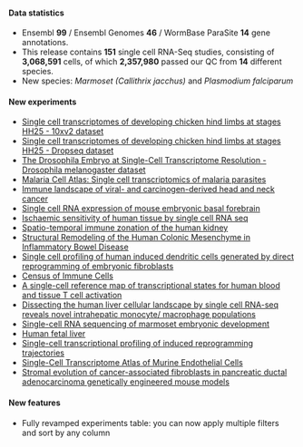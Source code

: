 #### Data statistics
- Ensembl **99** / Ensembl Genomes **46** / WormBase ParaSite **14** gene annotations.   
- This release contains **151** single cell RNA-Seq studies, consisting of **3,068,591** cells, of which **2,357,980** passed our QC from **14** different species.
- New species: _Marmoset (Callithrix jacchus)_ and _Plasmodium falciparum_

#### New experiments
- [Single cell transcriptomes of developing chicken hind limbs at stages HH25 - 10xv2 dataset](https://www.ebi.ac.uk/gxa/sc/experiments/E-CURD-12)
- [Single cell transcriptomes of developing chicken hind limbs at stages HH25 - Dropseq dataset](https://www.ebi.ac.uk/gxa/sc/experiments/E-CURD-13)
- [The Drosophila Embryo at Single-Cell Transcriptome Resolution - Drosophila melanogaster dataset](https://www.ebi.ac.uk/gxa/sc/experiments/E-CURD-21)
- [Malaria Cell Atlas: Single cell transcriptomics of malaria parasites](https://www.ebi.ac.uk/gxa/sc/experiments/E-CURD-3)
- [Immune landscape of viral- and carcinogen-derived head and neck cancer](https://www.ebi.ac.uk/gxa/sc/experiments/E-GEOD-139324)
- [Single cell RNA expression of mouse embryonic basal forebrain](https://www.ebi.ac.uk/gxa/sc/experiments/E-GEOD-94641)
- [Ischaemic sensitivity of human tissue by single cell RNA seq](https://www.ebi.ac.uk/gxa/sc/experiments/E-HCAD-1)
- [Spatio-temporal immune zonation of the human kidney](https://www.ebi.ac.uk/gxa/sc/experiments/E-HCAD-10)
- [Structural Remodeling of the Human Colonic Mesenchyme in Inflammatory Bowel Disease](https://www.ebi.ac.uk/gxa/sc/experiments/E-HCAD-11)
- [Single cell profiling of human induced dendritic cells generated by direct reprogramming of embryonic fibroblasts](https://www.ebi.ac.uk/gxa/sc/experiments/E-HCAD-13)
- [Census of Immune Cells](https://www.ebi.ac.uk/gxa/sc/experiments/E-HCAD-4)
- [A single-cell reference map of transcriptional states for human blood and tissue T cell activation](https://www.ebi.ac.uk/gxa/sc/experiments/E-HCAD-8)
- [Dissecting the human liver cellular landscape by single cell RNA-seq reveals novel intrahepatic monocyte/ macrophage populations](https://www.ebi.ac.uk/gxa/sc/experiments/E-HCAD-9)
- [Single-cell RNA sequencing of marmoset embryonic development](https://www.ebi.ac.uk/gxa/sc/experiments/E-MTAB-7078)
- [Human fetal liver](https://www.ebi.ac.uk/gxa/sc/experiments/E-MTAB-7407)
- [Single-cell transcriptional profiling of induced reprogramming trajectories](https://www.ebi.ac.uk/gxa/sc/experiments/E-MTAB-7901)
- [Single-Cell Transcriptome Atlas of Murine Endothelial Cells](https://www.ebi.ac.uk/gxa/sc/experiments/E-MTAB-8077)
- [Stromal evolution of cancer-associated fibroblasts in pancreatic ductal adenocarcinoma genetically engineered mouse models](https://www.ebi.ac.uk/gxa/sc/experiments/E-MTAB-8483)

#### New features
- Fully revamped experiments table: you can now apply multiple filters and sort by any column
